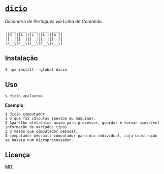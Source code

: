 # [`dicio`](http://npm.im/dicio)

*Dicionário de Português via Linha de Comando.*

```
 ____ ____ ____ ____ ____ 
||d |||i |||c |||i |||o ||
||__|||__|||__|||__|||__||
|/__\|/__\|/__\|/__\|/__\|
```

## Instalação

```
$ npm install --global dicio
```

## Uso

```
$ dicio <palavra>
```

 **Exemplo:**

```
$ dicio computador
1 O que faz cálculos (pessoa ou máquina).
2 Aparelho eletrônico usado para processar, guardar e tornar acessível informação de variados tipos.
3 O mesmo que computador pessoal.
4 computador pessoal: computador para uso individual, cuja construção se baseia num microprocessador.
```

## Licença

[MIT](http://theuves.mit-license.org/)
